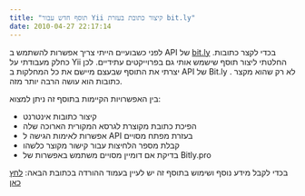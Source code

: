 ```yaml
---
title: "תוסף חדש עבור Yii קיצור כתובת בעזרת bit.ly"
date: 2010-04-27 22:17:14
---
```


לפני כשבועיים הייתי צריך אפשרות להשתמש ב API של <a href="http://bit.ly" target="_blank">bit.ly</a> בכדי לקצר כתובות. כחלק מעבודתי על Yii החלטתי ליצור תוסף שישמש אותי גם בפרוייקטים עתידיים. לכן יצרתי את התוסף שבעצם מיישם את כל המחלקות ב API של Bit.ly . לא רק שהוא מקצר כתובות הוא עושה הרבה יותר מזה.

בין האפשרויות הקיימות בתוסף זה ניתן למצוא:
<ul>
	<li>קיצור כתובות אינטרנט</li>
	<li>הפיכת כתובת מקוצרת לגרסא המקורית הארוכה שלה</li>
	<li>אפשרות לאימות הגישה ל API בעזרת מפתח מסויים</li>
	<li>קבלת מספר הלחיצות עבור קישור מקוצר כלשהו</li>
	<li>בדיקת אם דומיין מסויים משתמש באפשרות של Bitly.pro</li>
</ul>
בכדי לקבל מידע נוסף ושימוש בתוסף זה יש לעיין בעמוד ההורדה בכתובת הבאה: <a href="http://www.yiiframework.com/extension/bitly-url-shortener/" target="_blank">לחץ כאן</a>

